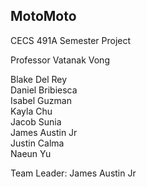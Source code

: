 ## MotoMoto
CECS 491A Semester Project

Professor Vatanak Vong 

Blake Del Rey\
Daniel Bribiesca\
Isabel Guzman\
Kayla Chu\
Jacob Sunia\
James Austin Jr\
Justin Calma\
Naeun Yu

Team Leader: James Austin Jr

